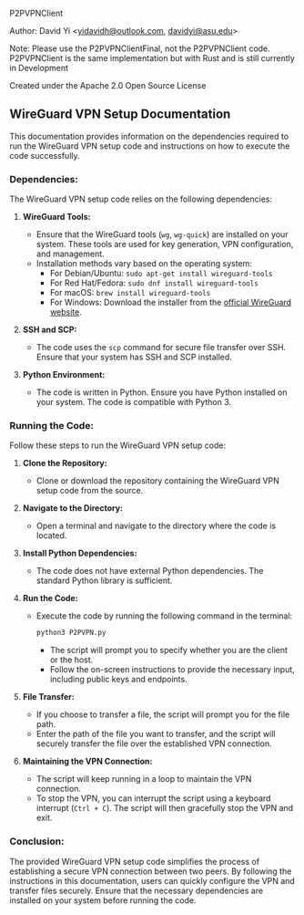 P2PVPNClient 

Author: David Yi <yidavidh@outlook.com, davidyi@asu.edu>

Note: Please use the P2PVPNClientFinal, not the P2PVPNClient code. 
P2PVPNClient is the same implementation but with Rust and is still currently in Development

Created under the Apache 2.0 Open Source License

## WireGuard VPN Setup Documentation

This documentation provides information on the dependencies required to run the WireGuard VPN setup code and instructions on how to execute the code successfully.

### Dependencies:

The WireGuard VPN setup code relies on the following dependencies:

1. **WireGuard Tools:**
   - Ensure that the WireGuard tools (`wg`, `wg-quick`) are installed on your system. These tools are used for key generation, VPN configuration, and management.
   - Installation methods vary based on the operating system:
     - For Debian/Ubuntu: `sudo apt-get install wireguard-tools`
     - For Red Hat/Fedora: `sudo dnf install wireguard-tools`
     - For macOS: `brew install wireguard-tools`
     - For Windows: Download the installer from the [official WireGuard website](https://www.wireguard.com/install/).

2. **SSH and SCP:**
   - The code uses the `scp` command for secure file transfer over SSH. Ensure that your system has SSH and SCP installed.

3. **Python Environment:**
   - The code is written in Python. Ensure you have Python installed on your system. The code is compatible with Python 3.

### Running the Code:

Follow these steps to run the WireGuard VPN setup code:

1. **Clone the Repository:**
   - Clone or download the repository containing the WireGuard VPN setup code from the source.

2. **Navigate to the Directory:**
   - Open a terminal and navigate to the directory where the code is located.

3. **Install Python Dependencies:**
   - The code does not have external Python dependencies. The standard Python library is sufficient.

4. **Run the Code:**
   - Execute the code by running the following command in the terminal:
     ```bash
     python3 P2PVPN.py
     ```
     - The script will prompt you to specify whether you are the client or the host.
     - Follow the on-screen instructions to provide the necessary input, including public keys and endpoints.

5. **File Transfer:**
   - If you choose to transfer a file, the script will prompt you for the file path.
   - Enter the path of the file you want to transfer, and the script will securely transfer the file over the established VPN connection.

6. **Maintaining the VPN Connection:**
   - The script will keep running in a loop to maintain the VPN connection.
   - To stop the VPN, you can interrupt the script using a keyboard interrupt (`Ctrl + C`). The script will then gracefully stop the VPN and exit.

### Conclusion:

The provided WireGuard VPN setup code simplifies the process of establishing a secure VPN connection between two peers. By following the instructions in this documentation, users can quickly configure the VPN and transfer files securely. Ensure that the necessary dependencies are installed on your system before running the code.
